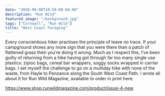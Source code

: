 ```yaml
---
date: "2020-09-08T10:58:08-04:00"
description: "Run Wild"
featured_image: "/background.jpg"
tags: ["Cornwall", "Run Wild"]
title: "West Coast Foraging"
---
```


Every conscientious hiker practises the principle of leave no trace. If your campground shows any more sign that you were there than a patch of flattened grass then you’re doing it wrong. Much as I respect this, I’ve been guilty of returning from a hike having got through far too many single use plastics: ziploc bags, cereal bar wrappers, soggy socks wrapped in carrier bags. I set myself the challenge to go on a multiday hike with none of the waste, from Hayle to Penzance along the South West Coast Path. I wrote all about it for Run Wild Magazine, available to order in print here:

https://www.shop.runwildmagazine.com/product/issue-4-new 
